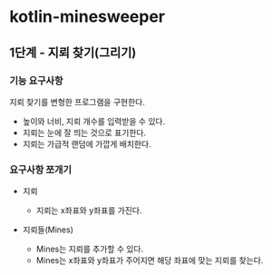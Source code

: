 # kotlin-minesweeper

## 1단계 - 지뢰 찾기(그리기)

### 기능 요구사항
지뢰 찾기를 변형한 프로그램을 구현한다.
- 높이와 너비, 지뢰 개수를 입력받을 수 있다.
- 지뢰는 눈에 잘 띄는 것으로 표기한다.
- 지뢰는 가급적 랜덤에 가깝게 배치한다.

### 요구사항 쪼개기
- 지뢰
  - 지뢰는 x좌표와 y좌표를 가진다.

- 지뢰들(Mines)
  - Mines는 지뢰를 추가할 수 있다.
  - Mines는 x좌표와 y좌표가 주어지면 해당 좌표에 맞는 지뢰를 찾는다.

